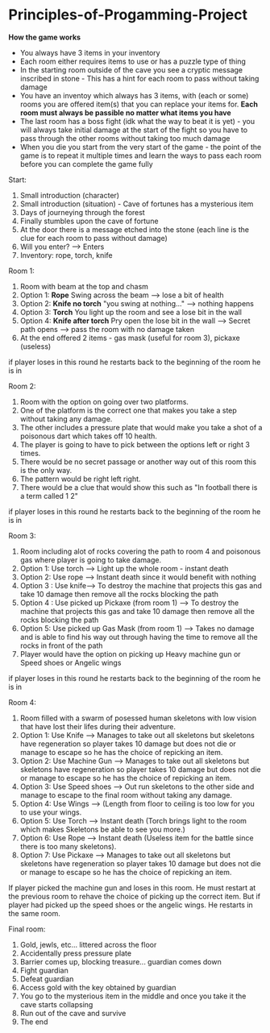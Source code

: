 # Principles-of-Progamming-Project
**How the game works**
- You always have 3 items in your inventory
- Each room either requires items to use or has a puzzle type of thing
- In the starting room outside of the cave you see a cryptic message inscribed in stone - This has a hint for each room to pass without taking damage
- You have an inventoy which always has 3 items, with (each or some) rooms you are offered item(s) that you can replace your items for. **Each room must always be passible no matter what items you have**
- The last room has a boss fight (idk what the way to beat it is yet) - you will always take initial damage at the start of the fight so you have to pass through the other rooms without taking too much damage
- When you die you start from the very start of the game - the point of the game is to repeat it multiple times and learn the ways to pass each room before you can complete the game fully

Start:
  1. Small introduction (character)
  2. Small introduction (situation) - Cave of fortunes has a mysterious item
  3. Days of journeying through the forest
  4. Finally stumbles upon the cave of fortune
  5. At the door there is a message etched into the stone (each line is the clue for each room to pass without damage)
  6. Will you enter? --> Enters
  7. Inventory: rope, torch, knife

Room 1: 
  1. Room with beam at the top and chasm
  2. Option 1: **Rope** Swing across the beam --> lose a bit of health 
  3. Option 2: **Knife no torch** "you swing at nothing..." --> nothing happens
  4. Option 3: **Torch** You light up the room and see a lose bit in the wall
  5. Option 4: **Knife after torch** Pry open the lose bit in the wall --> Secret path opens --> pass the room with no damage taken
  6. At the end offered 2 items - gas mask (useful for room 3), pickaxe (useless)

if player loses in this round he restarts back to the beginning of the room he is in

Room 2:
  1. Room with the option on going over two platforms.
  2. One of the platform is the correct one that makes you take a step without taking any damage.
  3. The other includes a pressure plate that would make you take a shot of a poisonous dart which takes off 10 health.
  4. The player is going to have to pick between the options left or right 3 times.
  5. There would be no secret passage or another way out of this room this is the only way.
  6. The pattern would be right left right.
  7. There would be a clue that would show this such as "In football there is a term called 1 2"

if player loses in this round he restarts back to the beginning of the room he is in

Room 3:
  1. Room including  alot of rocks covering the path to room 4 and poisonous gas where player is going to take damage.
  2. Option 1: Use torch --> Light up the whole room - instant death
  3. Option 2: Use rope --> Instant death since it would benefit with nothing
  4. Option 3 : Use knife--> To destroy the machine that projects this gas and take 10 damage then remove all the rocks blocking the path
  5. Option 4 : Use picked up Pickaxe (from room 1) --> To destroy the machine that projects this gas and take 10 damage then remove all the rocks blocking the path 
  6. Option 5: Use picked up Gas Mask (from room 1) --> Takes no damage and is able to find his way out through having the time to remove all the rocks in front of the path
  7. Player would have the option on picking up Heavy machine gun or Speed shoes or Angelic wings

if player loses in this round he restarts back to the beginning of the room he is in

Room 4:
  1. Room filled with a swarm of posessed human skeletons with low vision that have lost their lifes during their adventure.
  2. Option 1: Use Knife --> Manages to take out all skeletons but skeletons have regeneration so player takes 10 damage but does not die or manage to escape so he has the choice of repicking an item.
  3. Option 2: Use Machine Gun --> Manages to take out all skeletons but skeletons have regeneration so player takes 10 damage but does not die or manage to escape so he has the choice of repicking an item.
  4. Option 3: Use Speed shoes --> Out run skeletons to the other side and manage to escape to the final room without taking any damage.
  5. Option 4: Use Wings -->  (Length from floor to ceiling is too low for you to use your wings.
  6. Option 5: Use Torch --> Instant death (Torch brings light to the room which makes Skeletons be able to see you more.)
  7. Option 6: Use Rope --> Instant death (Useless item for the battle since there is too many skeletons).
  8. Option 7: Use Pickaxe --> Manages to take out all skeletons but skeletons have regeneration so player takes 10 damage but does not die or manage to escape so he has the choice of repicking an item.

If player picked the machine gun and loses in this room. He must restart at the previous room to rehave the choice of picking up the correct item.
But if player had picked up the speed shoes or the angelic wings. He restarts in the same room.

Final room:
  1. Gold, jewls, etc... littered across the floor
  2. Accidentally press pressure plate
  3. Barrier comes up, blocking treasure... guardian comes down
  4. Fight guardian
  5. Defeat guardian
  6. Access gold with the key obtained by guardian
  7. You go to the mysterious item in the middle and once you take it the cave starts collapsing
  8. Run out of the cave and survive
  9. The end
